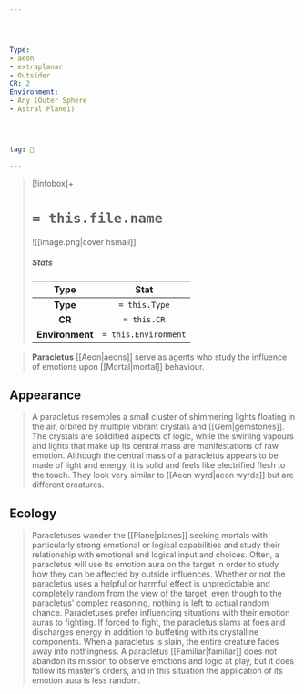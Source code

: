 ```yaml
---




Type:
- aeon
- extraplanar
- Outsider
CR: 2
Environment:
- Any (Outer Sphere
- Astral Plane1)




tag: 👹

---
```


> [!infobox]+
> #  `= this.file.name`
> ![[image.png|cover hsmall]]
> ##### Stats
> Type | Stat |
> :---:|:---:|
> **Type** | `= this.Type` |
> **CR** | `= this.CR` |
> **Environment** | `= this.Environment` |



> **Paracletus** [[Aeon|aeons]] serve as agents who study the influence of emotions upon [[Mortal|mortal]] behaviour.


## Appearance

> A paracletus resembles a small cluster of shimmering lights floating in the air, orbited by multiple vibrant crystals and [[Gem|gemstones]]. The crystals are solidified aspects of logic, while the swirling vapours and lights that make up its central mass are manifestations of raw emotion. Although the central mass of a paracletus appears to be made of light and energy, it is solid and feels like electrified flesh to the touch. They look very similar to [[Aeon wyrd|aeon wyrds]] but are different creatures.


## Ecology

> Paracletuses wander the [[Plane|planes]] seeking mortals with particularly strong emotional or logical capabilities and study their relationship with emotional and logical input and choices. Often, a paracletus will use its emotion aura on the target in order to study how they can be affected by outside influences. Whether or not the paracletus uses a helpful or harmful effect is unpredictable and completely random from the view of the target, even though to the paracletus' complex reasoning, nothing is left to actual random chance.
> Paracletuses prefer influencing situations with their emotion auras to fighting. If forced to fight, the paracletus slams at foes and discharges energy in addition to buffeting with its crystalline components. When a paracletus is slain, the entire creature fades away into nothingness.
> A paracletus [[Familiar|familiar]] does not abandon its mission to observe emotions and logic at play, but it does follow its master's orders, and in this situation the application of its emotion aura is less random.








